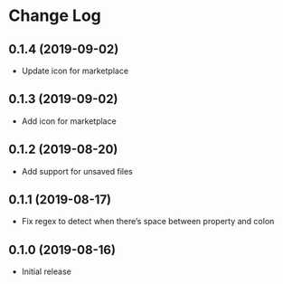 # Change Log

## 0.1.4 (2019-09-02)

* Update icon for marketplace

## 0.1.3 (2019-09-02)

* Add icon for marketplace

## 0.1.2 (2019-08-20)

* Add support for unsaved files

## 0.1.1 (2019-08-17)

* Fix regex to detect when there’s space between property and colon

## 0.1.0 (2019-08-16)

- Initial release
